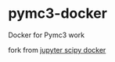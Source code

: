 # pymc3-docker
Docker for Pymc3 work

fork from [jupyter scipy docker](https://github.com/jupyter/docker-stacks/tree/main/scipy-notebook)
